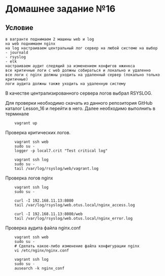 # Домашнее задание №16
## Условие

    в вагранте поднимаем 2 машины web и log
    на web поднимаем nginx
    на log настраиваем центральный лог сервер на любой системе на выбор
    - journald
    - rsyslog
    - elk
    настраиваем аудит следящий за изменением конфигов нжинкса
    все критичные логи с web должны собираться и локально и удаленно
    все логи с nginx должны уходить на удаленный сервер (локально только критичные)
    логи аудита должны также уходить на удаленную систему
    
В качестве централизированного сервера логов выбрал RSYSLOG.

Для проверки необходимо скачать из данного репозитория GitHub каталог Lesson_16 и перейти в него.
Далее необходимо выполнить в терминале

		vagrant up

Проверка критических логов.

		vagrant ssh web
		sudo su -
		logger -p local7.crit "Test critical log"

		vagrant ssh log
		sudo su -
		tail /var/log/rsyslog/web/vagrant.log

Проверка логов nginx

		vagrant ssh log
		sudo su -

		curl -I 192.168.11.13:8080
		tail /var/log/rsyslog/web.otus.local/nginx_access.log

		curl -I 192.168.11.13:8080/web
		tail /var/log/rsyslog/web.otus.local/nginx_error.log

Проверка аудита файла nginx.conf

		vagrant ssh web
		sudo su -
		# Сделать какое-либо изменение файла конфигурации nginx
		vi /etc/nginx/nginx.conf
			
		vagrant ssh log
		sudo su -
		ausearch -k nginx_conf
